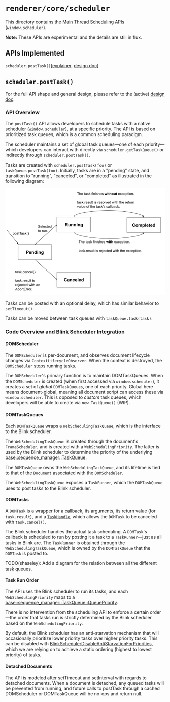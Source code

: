 # `renderer/core/scheduler`

This directory contains the [Main Thread Scheduling
APIs](https://github.com/WICG/main-thread-scheduling) (`window.scheduler`).

**Note:** These APIs are experimental and the details are still in flux.

## APIs Implemented

`scheduler.postTask()`[[explainer](https://github.com/WICG/main-thread-scheduling/blob/master/PrioritizedPostTask.md), [design doc](https://docs.google.com/document/d/1xU7HyNsEsbXhTgt0ZnXDbeSXm5-m5FzkLJAT6LTizEI/edit#heading=h.iw2lczs6xwe6)]

## `scheduler.postTask()`

For the full API shape and general design, please refer to the (active)
[design doc](https://docs.google.com/document/d/1xU7HyNsEsbXhTgt0ZnXDbeSXm5-m5FzkLJAT6LTizEI/edit#heading=h.iw2lczs6xwe6).

### API Overview

The `postTask()` API allows developers to schedule tasks with a native scheduler
(`window.scheduler`), at a specific priority. The API is based on prioritized
task queues, which is a common scheduling paradigm.

The scheduler maintains a set of global task queues&mdash;one of each
priority&mdash;which developers can interact with directly via
`scheduler.getTaskQueue()` or indirectly through `scheduler.postTask()`.

Tasks are created with `scheduler.postTask(foo)` or `taskQueue.postTask(foo)`.
Initially, tasks are in a "pending" state, and transition to "running",
"canceled", or "completed" as illustrated in the following diagram:

![Task Lifecycle](images/task_lifecycle.png)

Tasks can be posted with an optional delay, which has similar behavior to
`setTimeout()`.

Tasks can be moved between task queues with `taskQueue.task(task)`.

### Code Overview and Blink Scheduler Integration

#### DOMScheduler

The `DOMScheduler` is per-document, and observes document lifecycle changes via
`ContextLifecycleObserver`. When the context is destroyed, the `DOMScheduler` stops
running tasks.

The `DOMScheduler`'s primary function is to maintain DOMTaskQueues. When the
`DOMScheduler` is created (when first accessed via `window.scheduler`), it creates
a set of *global* `DOMTaskQueues`, one of each priority.  Global here means
document-global, meaning all document script can access these via
`window.scheduler`. This is opposed to *custom* task queues, which developers
will be able to create via `new TaskQueue()` (WIP).


#### DOMTaskQueues

Each `DOMTaskQueue` wraps a `WebSchedulingTaskQueue`, which is the interface to the
Blink scheduler.

The `WebSchedulingTaskQueue` is created through the document's `FrameScheduler`,
and is created with a `WebSchedulingPriority`. The latter is used by the Blink
scheduler to determine the priority of the underlying
[base::sequence_manager::TaskQueue](https://cs.chromium.org/chromium/src/base/task/sequence_manager/task_queue.h).

The `DOMTaskQueue` owns the `WebSchedulingTaskQueue`, and its lifetime is tied to
that of the `Document` associated with the `DOMScheduler`.

The `WebSchedulingTaskQueue` exposes a `TaskRunner`, which the `DOMTaskQueue` uses
to post tasks to the Blink scheduler.


#### DOMTasks

A `DOMTask` is a wrapper for a callback, its arguments, its return value (for
`task.result`), and a
[`TaskHandle`](https://cs.chromium.org/chromium/src/third_party/blink/renderer/platform/scheduler/public/post_cancellable_task.h?sq=package:chromium&g=0&l=22),
which allows the `DOMTask` to be canceled with `task.cancel()`.

The Blink scheduler handles the actual task scheduling. A `DOMTask`'s callback is
scheduled to run by posting it a task to a `TaskRunner`&mdash;just as all tasks
in Blink are. The `TaskRunner` is obtained through the `WebSchedulingTaskQueue`,
which is owned by the `DOMTaskQueue` that the `DOMTask` is posted to.

TODO(shaseley): Add a diagram for the relation between all the different task
queues.

#### Task Run Order

The API uses the Blink scheduler to run its tasks, and each
`WebSchedulingPriority` maps to a
[base::sequence_manager::TaskQueue::QueuePriority](https://cs.chromium.org/chromium/src/base/task/sequence_manager/task_queue.h?sq=package:chromium&g=0&l=76).

There is no intervention from the scheduling API to enforce a certain
order&mdash;the order that tasks run is strictly determined by the Blink
scheduler based on the `WebSchedulingPriority`.

By default, the Blink scheduler has an anti-starvation mechanism that will
occasionally prioritize lower priority tasks over higher priority tasks. This
can be disabled with
[BlinkSchedulerDisableAntiStarvationForPriorities](https://cs.chromium.org/chromium/src/third_party/blink/renderer/platform/scheduler/common/features.h?q=BlinkSchedulerDisa&sq=package:chromium&g=0&l=173),
which we are relying on to achieve a static ordering (highest to lowest
priority) of tasks.

#### Detached Documents

The API is modeled after setTimeout and setInterval with regards to detached
documents. When a document is detached, any queued tasks will be prevented from
running, and future calls to postTask through a cached DOMScheduler or DOMTaskQueue
will be no-ops and return null.
